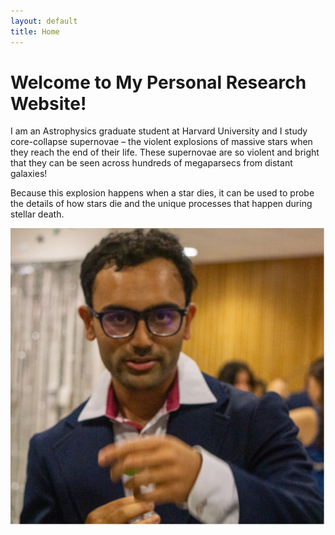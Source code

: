 ```yaml
---
layout: default
title: Home
---
```


# Welcome to My Personal Research Website!

I am an Astrophysics graduate student at Harvard University and I study core-collapse supernovae – the violent explosions of massive stars when they reach the end of their life. These supernovae are so violent and bright that they can be seen across hundreds of megaparsecs from distant galaxies!

Because this explosion happens when a star dies, it can be used to probe the details of how stars die and the unique processes that happen during stellar death. 

![Profile Picture](assets/images/profile-pic.jpg "Title")
